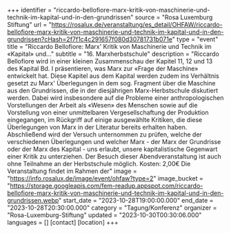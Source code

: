 +++
identifier = "riccardo-bellofiore-marx-kritik-von-maschinerie-und-technik-im-kapital-und-in-den-grundrissen"
source = "Rosa Luxemburg Stiftung"
url = "https://rosalux.de/veranstaltung/es_detail/OHFAW/riccardo-bellofiore-marx-kritik-von-maschinerie-und-technik-im-kapital-und-in-den-grundrissen?cHash=2f7f1c4c291657f080d30781731b071e"
type = "event"
title = "Riccardo Bellofiore: Marx' Kritik von Maschinerie und Technik im «Kapital» und…"
subtitle = "16. Marxherbstschule"
description = "Riccardo Bellofiore wird in einer kleinen Zusammenschau der Kapitel 11, 12 und 13 des Kapital Bd. I präsentieren, was Marx zur «Frage der Maschine» entwickelt hat. Diese Kapitel aus dem Kapital werden zudem ins Verhältnis gesetzt zu Marx' Überlegungen in dem sog. Fragment über die Maschine aus den Grundrissen, die in der diesjährigen Marx-Herbstschule diskutiert werden. Dabei wird insbesondere auf die Probleme einer anthropologischen Vorstellungen der Arbeit als «Wesen» des Menschen sowie auf die Vorstellung von einer unmittelbaren Vergesellschaftung der Produktion eingegangen, im Rückgriff auf einige ausgewählte Kritiken, die diese Überlegungen von Marx in der Literatur bereits erhalten haben. Abschließend wird der Versuch unternommen zu prüfen, welche der verschiedenen Überlegungen und welcher Marx - der Marx der Grundrisse oder der Marx des Kapital - uns erlaubt, unsere kapitalistische Gegenwart einer Kritik zu unterziehen.
Der Besuch dieser Abendveranstaltung ist auch ohne Teilnahme an der Herbstschule möglich.
Kosten: 2,00€
Die Veranstaltung findet im Rahmen der"
image = "https://info.rosalux.de/image/event/ohfaw?type=2"
image_bucket = "https://storage.googleapis.com/fem-readup.appspot.com/riccardo-bellofiore-marx-kritik-von-maschinerie-und-technik-im-kapital-und-in-den-grundrissen.webp"
start_date = "2023-10-28T19:00:00.000"
end_date = "2023-10-28T20:30:00.000"
category = "Tagung/Konferenz"
organizer = "Rosa-Luxemburg-Stiftung"
updated = "2023-10-30T00:30:06.000"
languages = []
[contact]
[location]
+++